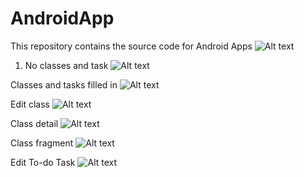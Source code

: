 AndroidApp
==========

This repository contains the source code for Android Apps
![Alt text]("")

1. No classes and task
![Alt text](DemoImage/1.png "1")

Classes and tasks filled in
![Alt text](DemoImage/2.png "2")

Edit class
![Alt text](DemoImage/3.png "3")

Class detail
![Alt text](DemoImage/4.png "4")

Class fragment
![Alt text](DemoImage/4_2.png "4_2")

Edit To-do Task
![Alt text](DemoImage/5.png "5")